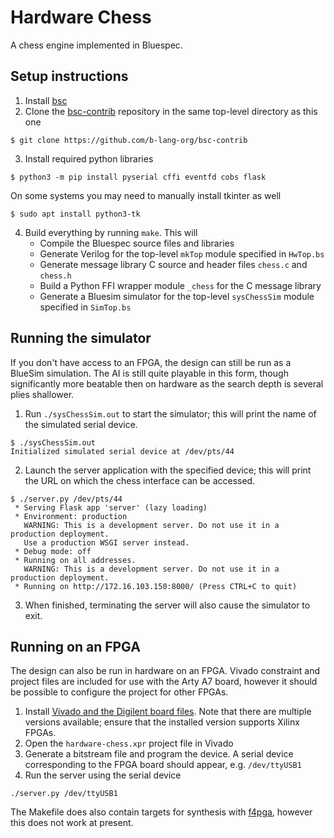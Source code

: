 # Hardware Chess
A chess engine implemented in Bluespec.

## Setup instructions
1. Install [bsc](https://github.com/b-lang-org/bsc)
2. Clone the [bsc-contrib](https://github.com/b-lang-org/bsc-contrib) repository in the same top-level directory as this one
```
$ git clone https://github.com/b-lang-org/bsc-contrib
```
3. Install required python libraries
```
$ python3 -m pip install pyserial cffi eventfd cobs flask
```
On some systems you may need to manually install tkinter as well
```
$ sudo apt install python3-tk
```
4. Build everything by running `make`.  This will
   * Compile the Bluespec source files and libraries
   * Generate Verilog for the top-level `mkTop` module specified in `HwTop.bs`
   * Generate message library C source and header files `chess.c` and `chess.h`
   * Build a Python FFI wrapper module `_chess` for the C message library
   * Generate a Bluesim simulator for the top-level `sysChessSim` module specified in `SimTop.bs`

## Running the simulator
If you don't have access to an FPGA, the design can still be run as a BlueSim simulation.  The AI is still quite playable in this form, though significantly more beatable then on hardware as the search depth is several plies shallower.

1. Run `./sysChessSim.out` to start the simulator; this will print the name of the simulated serial device.
```
$ ./sysChessSim.out
Initialized simulated serial device at /dev/pts/44
```
2. Launch the server application with the specified device; this will print the URL on which the chess interface can be accessed.
```
$ ./server.py /dev/pts/44
 * Serving Flask app 'server' (lazy loading)
 * Environment: production
   WARNING: This is a development server. Do not use it in a production deployment.
   Use a production WSGI server instead.
 * Debug mode: off
 * Running on all addresses.
   WARNING: This is a development server. Do not use it in a production deployment.
 * Running on http://172.16.103.150:8000/ (Press CTRL+C to quit)
```
3. When finished, terminating the server will also cause the simulator to exit.


## Running on an FPGA
The design can also be run in hardware on an FPGA.  Vivado constraint and project files are included for use with the Arty A7 board, however it should be possible to configure the project for other FPGAs.

1. Install [Vivado and the Digilent board files](https://reference.digilentinc.com/vivado/installing-vivado/start).  Note that there are multiple versions available; ensure that the installed version supports Xilinx FPGAs.
2. Open the `hardware-chess.xpr` project file in Vivado
3. Generate a bitstream file and program the device.  A serial device corresponding to the FPGA board should appear, e.g. `/dev/ttyUSB1`
4. Run the server using the serial device
```
./server.py /dev/ttyUSB1
```

The Makefile does also contain targets for synthesis with [f4pga](https://f4pga.readthedocs.io/en/latest/), however this does not work at present.
